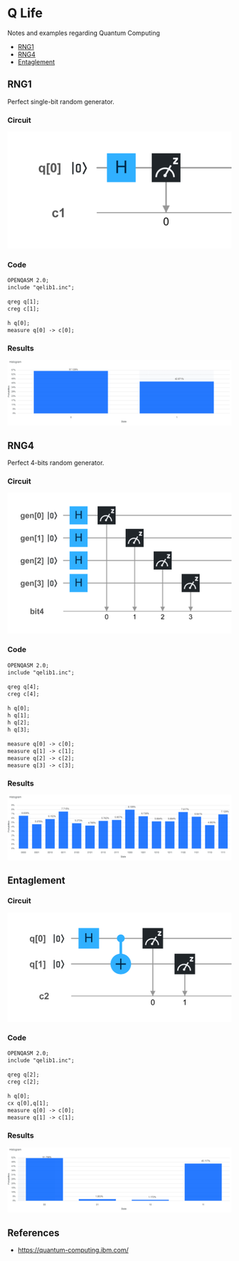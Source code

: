 # Q Life
Notes and examples regarding Quantum Computing

* [RNG1](#RNG1)
* [RNG4](#RNG4)
* [Entaglement](#Entaglement)

## RNG1
Perfect single-bit random generator.

### Circuit
![PRNG1](prng1.png)


### Code
```
OPENQASM 2.0;
include "qelib1.inc";

qreg q[1];
creg c[1];

h q[0];
measure q[0] -> c[0];
```

### Results
![PRNG1](prng1-results.png)

## RNG4
Perfect 4-bits random generator.

### Circuit
![PRNG4](rng4.png)


### Code
```
OPENQASM 2.0;
include "qelib1.inc";

qreg q[4];
creg c[4];

h q[0];
h q[1];
h q[2];
h q[3];

measure q[0] -> c[0];
measure q[1] -> c[1];
measure q[2] -> c[2];
measure q[3] -> c[3];
```

### Results
![PRNG1](rng4-results.png)


## Entaglement

### Circuit
![Entaglement](entaglement.png)


### Code
```
OPENQASM 2.0;
include "qelib1.inc";

qreg q[2];
creg c[2];

h q[0];
cx q[0],q[1];
measure q[0] -> c[0];
measure q[1] -> c[1];
```

### Results
![Entaglement](entaglement-results.png)


## References
* https://quantum-computing.ibm.com/

